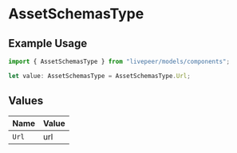 # AssetSchemasType

## Example Usage

```typescript
import { AssetSchemasType } from "livepeer/models/components";

let value: AssetSchemasType = AssetSchemasType.Url;
```

## Values

| Name  | Value |
| ----- | ----- |
| `Url` | url   |